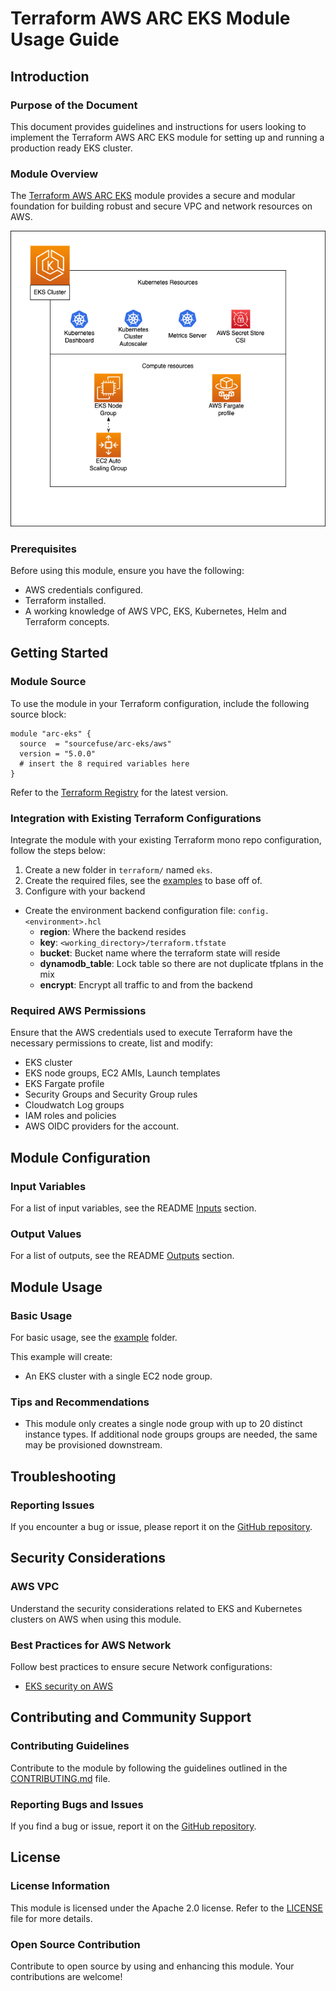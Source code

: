 # Terraform AWS ARC EKS Module Usage Guide

## Introduction

### Purpose of the Document

This document provides guidelines and instructions for users looking to implement the Terraform AWS ARC EKS module for setting up and running a production ready EKS cluster.

### Module Overview

The [Terraform AWS ARC EKS](https://github.com/sourcefuse/terraform-aws-arc-eks) module provides a secure and modular foundation for building robust and secure VPC and network resources on AWS.

![arc_eks_hla](./static/arc_eks_hla.png)

### Prerequisites

Before using this module, ensure you have the following:

- AWS credentials configured.
- Terraform installed.
- A working knowledge of AWS VPC, EKS, Kubernetes, Helm and Terraform concepts.

## Getting Started

### Module Source

To use the module in your Terraform configuration, include the following source block:

```hcl
module "arc-eks" {
  source  = "sourcefuse/arc-eks/aws"
  version = "5.0.0"
  # insert the 8 required variables here
}
```

Refer to the [Terraform Registry](https://registry.terraform.io/modules/sourcefuse/arc-eks/aws/latest) for the latest version.

### Integration with Existing Terraform Configurations

Integrate the module with your existing Terraform mono repo configuration, follow the steps below:

1. Create a new folder in `terraform/` named `eks`.
2. Create the required files, see the [examples](https://github.com/sourcefuse/terraform-aws-arc-eks/tree/main/example) to base off of.
3. Configure with your backend
  - Create the environment backend configuration file: `config.<environment>.hcl`
    - **region**: Where the backend resides
    - **key**: `<working_directory>/terraform.tfstate`
    - **bucket**: Bucket name where the terraform state will reside
    - **dynamodb_table**: Lock table so there are not duplicate tfplans in the mix
    - **encrypt**: Encrypt all traffic to and from the backend

### Required AWS Permissions

Ensure that the AWS credentials used to execute Terraform have the necessary permissions to create, list and modify:

- EKS cluster
- EKS node groups, EC2 AMIs, Launch templates
- EKS Fargate profile
- Security Groups and Security Group rules
- Cloudwatch Log groups
- IAM roles and policies
- AWS OIDC providers for the account.

## Module Configuration

### Input Variables

For a list of input variables, see the README [Inputs](https://github.com/sourcefuse/terraform-aws-arc-eks?tab=readme-ov-file#inputs) section.

### Output Values

For a list of outputs, see the README [Outputs](https://github.com/sourcefuse/terraform-aws-arc-eks?tab=readme-ov-file#outputs) section.

## Module Usage

### Basic Usage

For basic usage, see the [example](https://github.com/sourcefuse/terraform-aws-arc-eks/tree/main/example) folder.

This example will create:

- An EKS cluster with a single EC2 node group.

### Tips and Recommendations

- This module only creates a single node group with up to 20 distinct instance types. If additional node groups groups are needed, the same may be provisioned downstream.

## Troubleshooting

### Reporting Issues

If you encounter a bug or issue, please report it on the [GitHub repository](https://github.com/sourcefuse/terraform-aws-arc-eks/issues).

## Security Considerations

### AWS VPC

Understand the security considerations related to EKS and Kubernetes clusters on AWS when using this module.

### Best Practices for AWS Network

Follow best practices to ensure secure Network configurations:

- [EKS security on AWS](https://docs.aws.amazon.com/eks/latest/userguide/security.html)

## Contributing and Community Support

### Contributing Guidelines

Contribute to the module by following the guidelines outlined in the [CONTRIBUTING.md](https://github.com/sourcefuse/terraform-aws-arc-eks/blob/main/CONTRIBUTING.md) file.

### Reporting Bugs and Issues

If you find a bug or issue, report it on the [GitHub repository](https://github.com/sourcefuse/terraform-aws-arc-eks/issues).

## License

### License Information

This module is licensed under the Apache 2.0 license. Refer to the [LICENSE](https://github.com/sourcefuse/terraform-aws-arc-eks/blob/main/LICENSE) file for more details.

### Open Source Contribution

Contribute to open source by using and enhancing this module. Your contributions are welcome!
